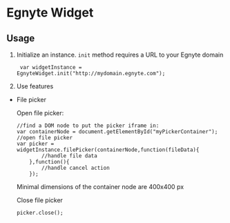 Egnyte Widget
=============

## Usage

1. Initialize an instance. `init` method requires a URL to your Egnyte domain

        var widgetInstance = EgnyteWidget.init("http://mydomain.egnyte.com");
        
 
2. Use features

  - File picker
  
    Open file picker:
  
        //find a DOM node to put the picker iframe in:
        var containerNode = document.getElementById("myPickerContainer");
        //open file picker
        var picker = widgetInstance.filePicker(containerNode,function(fileData){
                //handle file data
            },function(){
                //handle cancel action
            });
            
    Minimal dimensions of the container node are 400x400 px
    
    Close file picker 
        
        picker.close();